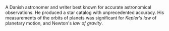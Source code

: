 A Danish astronomer and writer best known for accurate astronomical observations. He produced a star catalog with unprecedented accuracy. His measurements of the orbits of planets was significant for *Kepler's law* of planetary motion, and Newton's *law of gravity*.
